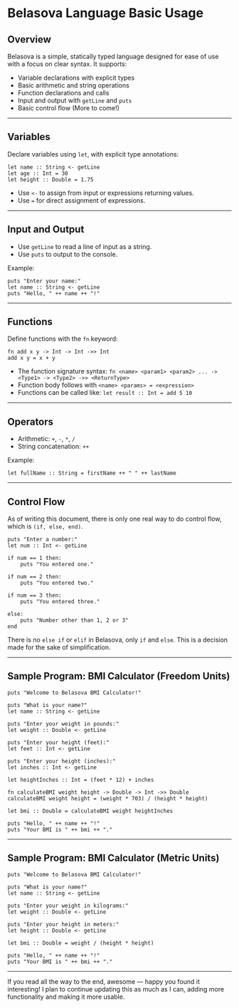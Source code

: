# Belasova Language Basic Usage

## Overview

Belasova is a simple, statically typed language designed for ease of use with a focus on clear syntax. It supports:

* Variable declarations with explicit types
* Basic arithmetic and string operations
* Function declarations and calls
* Input and output with `getLine` and `puts`
* Basic control flow (More to come!)

---

## Variables

Declare variables using `let`, with explicit type annotations:

```belasova
let name :: String <- getLine
let age :: Int = 30
let height :: Double = 1.75
```

* Use `<-` to assign from input or expressions returning values.
* Use `=` for direct assignment of expressions.

---

## Input and Output

* Use `getLine` to read a line of input as a string.
* Use `puts` to output to the console.

Example:

```belasova
puts "Enter your name:"
let name :: String <- getLine
puts "Hello, " ++ name ++ "!"
```

---

## Functions

Define functions with the `fn` keyword:

```belasova
fn add x y -> Int -> Int ->> Int
add x y = x + y
```

* The function signature syntax: `fn <name> <param1> <param2> ... -> <Type1> -> <Type2> ->> <ReturnType>`
* Function body follows with `<name> <params> = <expression>`
* Functions can be called like: `let result :: Int = add 5 10`

---

## Operators

* Arithmetic: `+`, `-`, `*`, `/`
* String concatenation: `++`

Example:

```belasova
let fullName :: String = firstName ++ " " ++ lastName
```

---

## Control Flow

As of writing this document, there is only one real way to do control flow, which is `(if, else, end)`.

```belasova
puts "Enter a number:"
let num :: Int <- getLine

if num == 1 then:
    puts "You entered one."

if num == 2 then:
    puts "You entered two."

if num == 3 then:
    puts "You entered three."

else:
    puts "Number other than 1, 2 or 3"
end
```

There is no `else if` or `elif` in Belasova, only `if` and `else`. This is a decision made for the sake of simplification.

---

## Sample Program: BMI Calculator (Freedom Units)

```belasova
puts "Welcome to Belasova BMI Calculator!"

puts "What is your name?"
let name :: String <- getLine

puts "Enter your weight in pounds:"
let weight :: Double <- getLine

puts "Enter your height (feet):"
let feet :: Int <- getLine

puts "Enter your height (inches):"
let inches :: Int <- getLine

let heightInches :: Int = (feet * 12) + inches

fn calculateBMI weight height -> Double -> Int ->> Double
calculateBMI weight height = (weight * 703) / (height * height)

let bmi :: Double = calculateBMI weight heightInches

puts "Hello, " ++ name ++ "!"
puts "Your BMI is " ++ bmi ++ "."
```

---

## Sample Program: BMI Calculator (Metric Units)

```belasova
puts "Welcome to Belasova BMI Calculator!"

puts "What is your name?"
let name :: String <- getLine

puts "Enter your weight in kilograms:"
let weight :: Double <- getLine

puts "Enter your height in meters:"
let height :: Double <- getLine

let bmi :: Double = weight / (height * height)

puts "Hello, " ++ name ++ "!"
puts "Your BMI is " ++ bmi ++ "."
```

---

If you read all the way to the end, awesome — happy you found it interesting! I plan to continue updating this as much as I can, adding more functionality and making it more usable.
